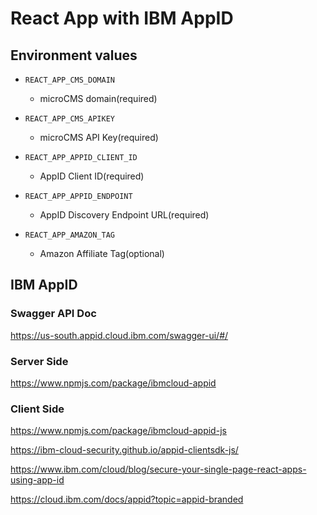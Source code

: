 # React App with IBM AppID


## Environment values

- `REACT_APP_CMS_DOMAIN`

  - microCMS domain(required)

- `REACT_APP_CMS_APIKEY`

  - microCMS API Key(required)

- `REACT_APP_APPID_CLIENT_ID`

  - AppID Client ID(required)

- `REACT_APP_APPID_ENDPOINT`

  - AppID Discovery Endpoint URL(required)

- `REACT_APP_AMAZON_TAG`

  - Amazon Affiliate Tag(optional)



## IBM AppID

### Swagger API Doc

https://us-south.appid.cloud.ibm.com/swagger-ui/#/


### Server Side

https://www.npmjs.com/package/ibmcloud-appid

### Client Side

https://www.npmjs.com/package/ibmcloud-appid-js

https://ibm-cloud-security.github.io/appid-clientsdk-js/

https://www.ibm.com/cloud/blog/secure-your-single-page-react-apps-using-app-id

https://cloud.ibm.com/docs/appid?topic=appid-branded

